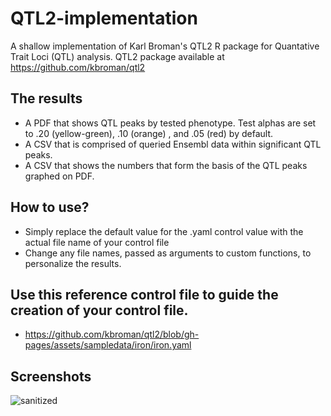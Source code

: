 # QTL2-implementation
A shallow implementation of Karl Broman's QTL2 R package for Quantative Trait Loci (QTL) analysis.
QTL2 package available at https://github.com/kbroman/qtl2

## The results
- A PDF that shows QTL peaks by tested phenotype. Test alphas are set to .20 (yellow-green), .10 (orange) , and .05 (red) by default. 
- A CSV that is comprised of queried Ensembl data within significant QTL peaks.
- A CSV that shows the numbers that form the basis of the QTL peaks graphed on PDF.

## How to use?
- Simply replace the default value for the .yaml control value with the actual file name of your control file
- Change any file names, passed as arguments to custom functions, to personalize the results.

## Use this reference control file to guide the creation of your control file.
 - https://github.com/kbroman/qtl2/blob/gh-pages/assets/sampledata/iron/iron.yaml
   
## Screenshots
![sanitized](https://github.com/user-attachments/assets/5020cde9-dd16-47cc-a2d7-e0635f4a8c83)
